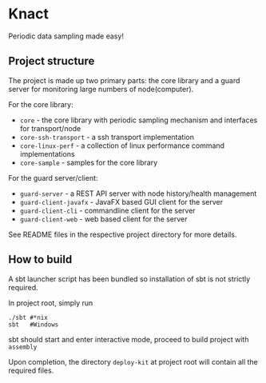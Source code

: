 Knact
=====

Periodic data sampling made easy!

## Project structure

The project is made up two primary parts: the core library and a guard server for monitoring large 
numbers of node(computer). 

For the core library:

* `core` - the core library with periodic sampling mechanism and interfaces for transport/node
* `core-ssh-transport` - a ssh transport implementation
* `core-linux-perf` - a collection of linux performance command implementations
* `core-sample` - samples for the core library

For the guard server/client:

* `guard-server` - a REST API server with node history/health management
* `guard-client-javafx` - JavaFX based GUI client for the server
* `guard-client-cli` - commandline client for the server
* `guard-client-web` - web based client for the server

See README files in the respective project directory for more details.

## How to build

A sbt launcher script has been bundled so installation of sbt is not strictly required.

In project root, simply run

    ./sbt #*nix
    sbt   #Windows

sbt should start and enter interactive mode, proceed to build project with `assembly`

Upon completion, the directory `deploy-kit` at project root will contain all the required files. 




